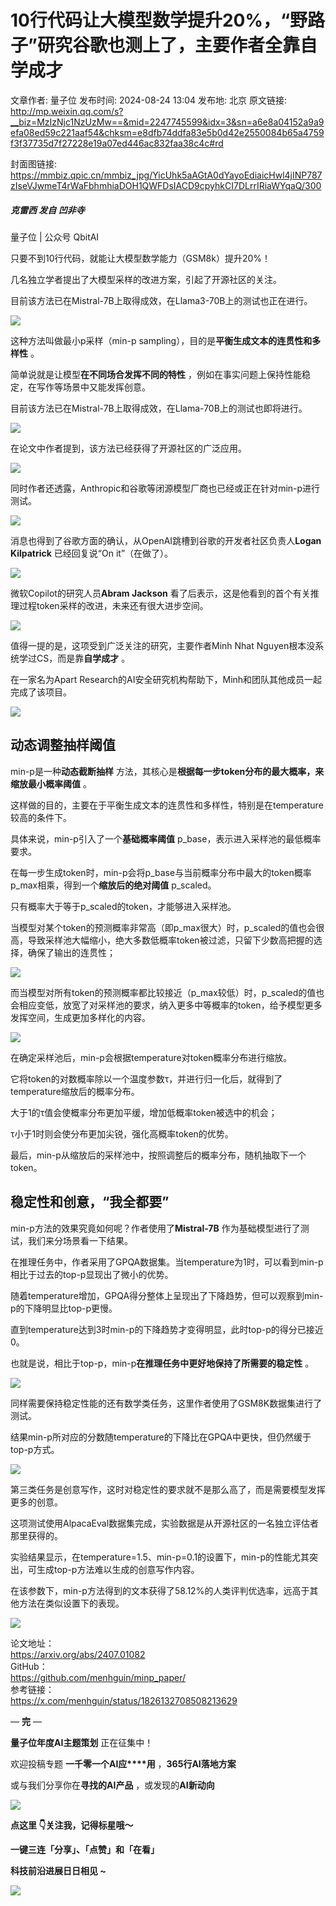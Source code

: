 # 10行代码让大模型数学提升20%，“野路子”研究谷歌也测上了，主要作者全靠自学成才

文章作者: 量子位
发布时间: 2024-08-24 13:04
发布地: 北京
原文链接: http://mp.weixin.qq.com/s?__biz=MzIzNjc1NzUzMw==&mid=2247745599&idx=3&sn=a6e8a04152a9a9efa08ed59c221aaf54&chksm=e8dfb74ddfa83e5b0d42e2550084b65a4759f3f37735d7f27228e19a07ed446ac832faa38c4c#rd

封面图链接: https://mmbiz.qpic.cn/mmbiz_jpg/YicUhk5aAGtA0dYayoEdiaicHwl4jINP787zIseVJwmeT4rWaFbhmhiaDOH1QWFDsIACD9cpyhkCI7DLrrIRiaWYqaQ/300

##### 克雷西 发自 凹非寺  
量子位 | 公众号 QbitAI

只要不到10行代码，就能让大模型数学能力（GSM8k）提升20%！

几名独立学者提出了大模型采样的改进方案，引起了开源社区的关注。

目前该方法已在Mistral-7B上取得成效，在Llama3-70B上的测试也正在进行。

![](https://mmbiz.qpic.cn/mmbiz_png/YicUhk5aAGtA0dYayoEdiaicHwl4jINP787Cd6VCIgNKSrWTrRCcibyeNybpiaTHE1Vj6PfyF0PVTgUCrn9eWQ7m7nw/640?wx_fmt=png&from=appmsg)

这种方法叫做最小p采样（min-p sampling），目的是**平衡生成文本的连贯性和多样性** 。

简单说就是让模型**在不同场合发挥不同的特性** ，例如在事实问题上保持性能稳定，在写作等场景中又能发挥创意。

目前该方法已在Mistral-7B上取得成效，在Llama-70B上的测试也即将进行。

![](https://mmbiz.qpic.cn/mmbiz_png/YicUhk5aAGtA0dYayoEdiaicHwl4jINP787iaDibvfDicHz0p2eTxB0Pm7YicCZmhszIiaRnpGCKqhTaqELt02fyUml1Rw/640?wx_fmt=png&from=appmsg)

在论文中作者提到，该方法已经获得了开源社区的广泛应用。

![](https://mmbiz.qpic.cn/mmbiz_png/YicUhk5aAGtA0dYayoEdiaicHwl4jINP787sUj7JDqFSYIk3vAOV2xRDWRvdRChjrsGUPZTdBXOEQggZy1xA4S8Kg/640?wx_fmt=png&from=appmsg)

同时作者还透露，Anthropic和谷歌等闭源模型厂商也已经或正在针对min-p进行测试。

![](https://mmbiz.qpic.cn/mmbiz_png/YicUhk5aAGtA0dYayoEdiaicHwl4jINP787VnVGA1Z7J74IibA5iciaL4DXPVNw996t1YynujPktgiaUpAatjXJBiaFJTQ/640?wx_fmt=png&from=appmsg)

消息也得到了谷歌方面的确认，从OpenAI跳槽到谷歌的开发者社区负责人**Logan Kilpatrick** 已经回复说“On it”（在做了）。

![](https://mmbiz.qpic.cn/mmbiz_png/YicUhk5aAGtA0dYayoEdiaicHwl4jINP787ScE31cwnYNETbSFw0RuW7ELSVht877l4khbk7Ub5iaAk8ky9TZvFV2w/640?wx_fmt=png&from=appmsg)

微软Copilot的研究人员**Abram Jackson** 看了后表示，这是他看到的首个有关推理过程token采样的改进，未来还有很大进步空间。

![](https://mmbiz.qpic.cn/mmbiz_png/YicUhk5aAGtA0dYayoEdiaicHwl4jINP787Yiageet12j0GD8X5FMM4PIB94MjB7UVYhNg4QdKZhmNwZzPqUlb999Q/640?wx_fmt=png&from=appmsg)

值得一提的是，这项受到广泛关注的研究，主要作者Minh Nhat Nguyen根本没系统学过CS，而是靠**自学成才** 。

在一家名为Apart Research的AI安全研究机构帮助下，Minh和团队其他成员一起完成了该项目。

![](https://mmbiz.qpic.cn/mmbiz_png/YicUhk5aAGtA0dYayoEdiaicHwl4jINP787pK6LMJE9Gmy8n9GD1oZa2cUpQHgZWqhb6CA18V3zRj9Giav3icWuOoMw/640?wx_fmt=png&from=appmsg)

## 动态调整抽样阈值

min-p是一种**动态截断抽样** 方法，其核心是**根据每一步token分布的最大概率，来缩放最小概率阈值** 。

这样做的目的，主要在于平衡生成文本的连贯性和多样性，特别是在temperature较高的条件下。

具体来说，min-p引入了一个**基础概率阈值** p_base，表示进入采样池的最低概率要求。

在每一步生成token时，min-p会将p_base与当前概率分布中最大的token概率p_max相乘，得到一个**缩放后的绝对阈值** p_scaled。

只有概率大于等于p_scaled的token，才能够进入采样池。

当模型对某个token的预测概率非常高（即p_max很大）时，p_scaled的值也会很高，导致采样池大幅缩小，绝大多数低概率token被过滤，只留下少数高把握的选择，确保了输出的连贯性；

![](https://mmbiz.qpic.cn/mmbiz_png/YicUhk5aAGtA0dYayoEdiaicHwl4jINP787CoQu88EDBuJem7DXK3Ma6FaiacYavrq6oXVXK1gqiaLZAaTZqQzfarfQ/640?wx_fmt=png&from=appmsg)

而当模型对所有token的预测概率都比较接近（p_max较低）时，p_scaled的值也会相应变低，放宽了对采样池的要求，纳入更多中等概率的token，给予模型更多发挥空间，生成更加多样化的内容。

![](https://mmbiz.qpic.cn/mmbiz_png/YicUhk5aAGtA0dYayoEdiaicHwl4jINP7872p8Lnd2jshEYVEIGfnibibNdLeVAusTicuxr6fcjC1CbvgITSzlgYTK3Q/640?wx_fmt=png&from=appmsg)

在确定采样池后，min-p会根据temperature对token概率分布进行缩放。

它将token的对数概率除以一个温度参数τ，并进行归一化后，就得到了temperature缩放后的概率分布。

大于1的τ值会使概率分布更加平缓，增加低概率token被选中的机会；

τ小于1时则会使分布更加尖锐，强化高概率token的优势。

最后，min-p从缩放后的采样池中，按照调整后的概率分布，随机抽取下一个token。

## 稳定性和创意，“我全都要”

min-p方法的效果究竟如何呢？作者使用了**Mistral-7B** 作为基础模型进行了测试，我们来分场景看一下结果。

在推理任务中，作者采用了GPQA数据集。当temperature为1时，可以看到min-p相比于过去的top-p显现出了微小的优势。

随着temperature增加，GPQA得分整体上呈现出了下降趋势，但可以观察到min-p的下降明显比top-p更慢。

直到temperature达到3时min-p的下降趋势才变得明显，此时top-p的得分已接近0。

也就是说，相比于top-p，min-p**在推理任务中更好地保持了所需要的稳定性** 。

![](https://mmbiz.qpic.cn/mmbiz_png/YicUhk5aAGtA0dYayoEdiaicHwl4jINP787VO5rF6SicMvhAkqbAiaoVqgacDvavvvRt1C3MjjicSE86B3TR7LnpqIicg/640?wx_fmt=png&from=appmsg)

同样需要保持稳定性能的还有数学类任务，这里作者使用了GSM8K数据集进行了测试。

结果min-p所对应的分数随temperature的下降比在GPQA中更快，但仍然缓于top-p方式。

![](https://mmbiz.qpic.cn/mmbiz_png/YicUhk5aAGtA0dYayoEdiaicHwl4jINP787gsDibwH0vX67ZibQHuqW7mOiavDmL6lKztV9MVmHHmicha1mLBeEB1YWibQ/640?wx_fmt=png&from=appmsg)

第三类任务是创意写作，这时对稳定性的要求就不是那么高了，而是需要模型发挥更多的创意。

这项测试使用AlpacaEval数据集完成，实验数据是从开源社区的一名独立评估者那里获得的。

实验结果显示，在temperature=1.5、min-p=0.1的设置下，min-p的性能尤其突出，可生成top-p方法难以生成的创意写作内容。

在该参数下，min-p方法得到的文本获得了58.12%的人类评判优选率，远高于其他方法在类似设置下的表现。

![](https://mmbiz.qpic.cn/mmbiz_png/YicUhk5aAGtA0dYayoEdiaicHwl4jINP787OCgvDqVR1DibSoKEEUajR2pIRrXB5aZKL3m0Dnq0rEhW3YEFQogfs4Q/640?wx_fmt=png&from=appmsg)

论文地址：  
https://arxiv.org/abs/2407.01082  
GitHub：  
https://github.com/menhguin/minp_paper/  
参考链接：  
https://x.com/menhguin/status/1826132708508213629

— **完** —

**量子位年度AI主题策划** 正在征集中！

欢迎投稿专题 **一千零一个AI应****用** ，**365行AI落地方案**

或与我们分享你在**寻找的AI产品** ，或发现的**AI新动向**

![](https://mmbiz.qpic.cn/mmbiz_png/YicUhk5aAGtDpTavEwUl8aOlFLGHaPnaKXJcMUeJtGXVLliac6P6XxYHIKhnz0NPUgVvlrXAvJC33ibh8aYDdyudA/640?wx_fmt=png&from=appmsg)

  

**点这里 👇关注我，记得标星哦～**

**一键三连「分享」、「点赞」和「在看」**

**科技前沿进展日日相见 ~**

![](https://mmbiz.qpic.cn/mmbiz_svg/g9RQicMD01M0tYoRQT2cMQRmPS5ZDyrrfzeksiay90KaDzlGBH61icqHxmgFKfvfXtVuwTHV740CDLAaXU1LIfZyoJEpYKcRIiaE/640?wx_fmt=svg)

